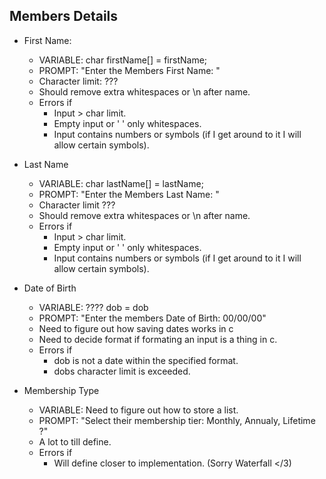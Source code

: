 ## Members Details
- First Name:
  - VARIABLE: char firstName[] = firstName;
  - PROMPT: "Enter the Members First Name: "
  - Character limit: ???
  - Should remove extra whitespaces or \n after name.
  - Errors if
    - Input > char limit.
    - Empty input or ' ' only whitespaces.
    - Input contains numbers or symbols (if I get around to it I will allow certain symbols).
          
        
- Last Name
  - VARIABLE: char lastName[] = lastName;
  - PROMPT: "Enter the Members Last Name: "
  - Character limit ???
  - Should remove extra whitespaces or \n after name.
  - Errors if
    - Input > char limit.
    - Empty input or ' ' only whitespaces.
    - Input contains numbers or symbols (if I get around to it I will allow certain symbols).
      
- Date of Birth
  - VARIABLE: ???? dob = dob
  - PROMPT: "Enter the members Date of Birth: 00/00/00"
  - Need to figure out how saving dates works in c
  - Need to decide format if formating an input is a thing in c.
  - Errors if
    - dob is not a date within the specified format.
    - dobs character limit is exceeded.

- Membership Type
  - VARIABLE: Need to figure out how to store a list.
  - PROMPT: "Select their membership tier: Monthly, Annualy, Lifetime ?"
  - A lot to till define.
  - Errors if
    - Will define closer to implementation. (Sorry Waterfall </3)
